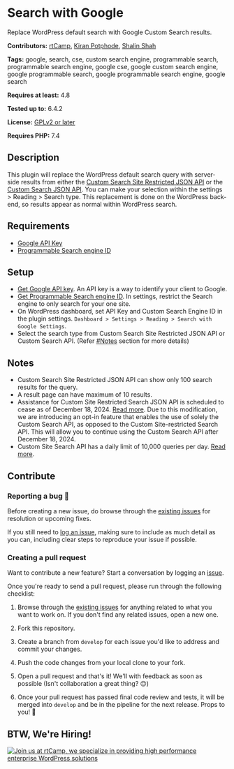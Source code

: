 # Search with Google

Replace WordPress default search with Google Custom Search results.

**Contributors:** [rtCamp](https://github.com/rtCamp/), [Kiran Potphode](https://github.com/kiranpotphode/), [Shalin Shah](https://github.com/SH4LIN)

**Tags:** google, search, cse, custom search engine, programmable search, programmable search engine, google cse, google custom search engine, google programmable search, google programmable search engine, google search

**Requires at least:** 4.8

**Tested up to:** 6.4.2

**License:** [GPLv2 or later](http://www.gnu.org/licenses/gpl-2.0.html)

**Requires PHP:** 7.4

## Description
This plugin will replace the WordPress default search query with server-side results from either the [Custom Search Site Restricted JSON API](https://developers.google.com/custom-search/v1/site_restricted_api) or the [Custom Search JSON API](https://developers.google.com/custom-search/v1/overview). You can make your selection within the settings > Reading > Search type. This replacement is done on the WordPress back-end, so results appear as normal within WordPress search.

## Requirements
- [Google API Key](https://console.developers.google.com/apis/credentials)
- [Programmable Search engine ID](https://cse.google.com/all)

## Setup
- [Get Google API key](https://developers.google.com/custom-search/v1/introduction). An API key is a way to identify your client to Google.
- [Get Programmable Search engine ID](https://cse.google.com/). In settings, restrict the Search engine to only search for your one site.
- On WordPress dashboard, set API Key and Custom Search Engine ID in the plugin settings. `Dashboard > Settings > Reading > Search with Google Settings`.
- Select the search type from Custom Search Site Restricted JSON API or Custom Search API. (Refer [#Notes](#notes) section for more details)

## Notes
- Custom Search Site Restricted JSON API can show only 100 search results for the query.
- A result page can have maximum of 10 results.
- Assistance for Custom Site Restricted Search JSON API is scheduled to cease as of December 18, 2024. [Read more](https://developers.google.com/custom-search/v1/site_restricted_api). Due to this modification, we are introducing an opt-in feature that enables the use of solely the Custom Search API, as opposed to the Custom Site-restricted Search API. This will allow you to continue using the Custom Search API after December 18, 2024.
- Custom Site Search API has a daily limit of 10,000 queries per day. [Read more](https://developers.google.com/custom-search/v1/overview#pricing).

## Contribute

### Reporting a bug 🐞

Before creating a new issue, do browse through the [existing issues](https://github.com/rtCamp/search-with-google/issues) for resolution or upcoming fixes. 

If you still need to [log an issue](https://github.com/rtCamp/search-with-google/issues/new), making sure to include as much detail as you can, including clear steps to reproduce your issue if possible.

### Creating a pull request

Want to contribute a new feature? Start a conversation by logging an [issue](https://github.com/rtCamp/search-with-google/issues).

Once you're ready to send a pull request, please run through the following checklist: 

1. Browse through the [existing issues](https://github.com/rtCamp/search-with-google/issues) for anything related to what you want to work on. If you don't find any related issues, open a new one.

1. Fork this repository.

1. Create a branch from `develop` for each issue you'd like to address and commit your changes.

1. Push the code changes from your local clone to your fork.

1. Open a pull request and that's it! We'll with feedback as soon as possible (Isn't collaboration a great thing? 😌)

1. Once your pull request has passed final code review and tests, it will be merged into `develop` and be in the pipeline for the next release. Props to you! 🎉

## BTW, We're Hiring!

<a href="https://rtcamp.com/"><img src="https://rtcamp.com/wp-content/uploads/sites/2/2019/04/github-banner@2x.png" alt="Join us at rtCamp, we specialize in providing high performance enterprise WordPress solutions"></a>

